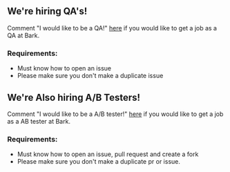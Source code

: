 ## We're hiring QA's!
Comment "I would like to be a QA!" <a href="https://github.com/Mariocraft987/bark.github.io/commit/5644df6ebc5aa7ea7b611141a265ff7c17712c5e">here</a> if you would like to get a job as a QA at Bark.<br>
### Requirements:
- Must know how to open an issue
- Please make sure you don't make a duplicate issue
## We're Also hiring A/B Testers!
Comment "I would like to be a A/B tester!" <a href="https://github.com/Mariocraft987/bark.github.io/commit/5644df6ebc5aa7ea7b611141a265ff7c17712c5e">here</a> if you would like to get a job as a AB tester at Bark.<br>
### Requirements:
- Must know how to open an issue, pull request and create a fork
- Please make sure you don't make a duplicate pr or issue.
